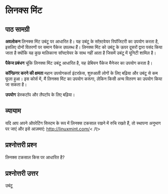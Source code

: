 # लिनक्स मिंट

## पाठ सामग्री

<b>अवलोकन</b>
लिनक्स मिंट उबंटू पर आधारित है। यह उबंटू के सॉफ़्टवेयर रिपॉजिटरी का उपयोग करता है, इसलिए दोनों वितरणों पर समान पैकेज उपलब्ध हैं। लिनक्स मिंट को उबंटू के ऊपर दूसरों द्वारा पसंद किया जाता है क्योंकि यह कुछ मालिकाना सॉफ्टवेयर के साथ नहीं आता है जिसमें उबंटू में यूनिटी शामिल है।

<b>पैकेज प्रबंधन</b>
चूंकि लिनक्स मिंट उबंटू आधारित है, यह डेबियन पैकेज मैनेजर का उपयोग करता है।

<b>कॉन्फ़िगर करने की क्षमता</b>
महान उपयोगकर्ता इंटरफ़ेस, शुरुआती लोगों के लिए बढ़िया और उबंटू से कम फूला हुआ। इस कोर्स में, मैं लिनक्स मिंट का उपयोग करूंगा, लेकिन किसी अन्य वितरण का उपयोग किया जा सकता है।

<b>उपयोग</b>
डेस्कटॉप और लैपटॉप के लिए बढ़िया।

## व्यायाम

यदि आप अपने ऑपरेटिंग सिस्टम के रूप में लिनक्स टकसाल रखने में रुचि रखते हैं, तो स्थापना अनुभाग पर जाएं और इसे आज़माएं: <a href='http://linuxmint.com/'>http://linuxmint.com/< /ए>

## प्रश्नोत्तरी प्रश्न

लिनक्स टकसाल किस पर आधारित है?

## प्रश्नोत्तरी उत्तर

उबंटू
